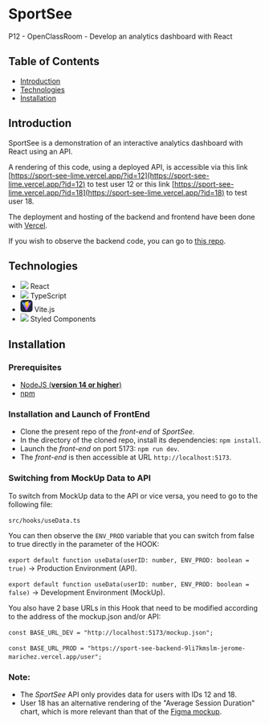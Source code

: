# SportSee
P12 - OpenClassRoom - Develop an analytics dashboard with React

## Table of Contents
- [Introduction](#introduction)
- [Technologies](#technologies)
- [Installation](#installation)

## Introduction

SportSee is a demonstration of an interactive analytics dashboard with React using an API.

A rendering of this code, using a deployed API, is accessible via this link [https://sport-see-lime.vercel.app/?id=12](https://sport-see-lime.vercel.app/?id=12) to test user 12 or this link [https://sport-see-lime.vercel.app/?id=18](https://sport-see-lime.vercel.app/?id=18) to test user 18.

The deployment and hosting of the backend and frontend have been done with [Vercel](https://vercel.app/).

If you wish to observe the backend code, you can go to [this repo](https://github.com/Jerome-Marichez).

## Technologies 

- <img src="https://user-images.githubusercontent.com/25181517/183897015-94a058a6-b86e-4e42-a37f-bf92061753e5.png" width="24"/> React
- <img src="https://user-images.githubusercontent.com/25181517/183890598-19a0ac2d-e88a-4005-a8df-1ee36782fde1.png" width="24"/> TypeScript
- <img src="https://github.com/tandpfun/skill-icons/raw/main/icons/Vite-Dark.svg" width="24"/> Vite.js
- <img src="https://img.icons8.com/color/24/000000/styled-components.png" width="24"/> Styled Components


## Installation 

### Prerequisites

- [NodeJS (**version 14 or higher**)](https://nodejs.org/en/)
- [npm](https://www.npmjs.com/)

### Installation and Launch of FrontEnd

- Clone the present repo of the _front-end_ of _SportSee_.
- In the directory of the cloned repo, install its dependencies: `npm install`.
- Launch the _front-end_ on port 5173: `npm run dev`.
- The _front-end_ is then accessible at URL `http://localhost:5173`.

### Switching from MockUp Data to API

To switch from MockUp data to the API or vice versa, you need to go to the following file: 

`src/hooks/useData.ts`

You can then observe the `ENV_PROD` variable that you can switch from false to true directly in the parameter of the HOOK:

`export default function useData(userID: number, ENV_PROD: boolean = true)` -> Production Environment (API).

`export default function useData(userID: number, ENV_PROD: boolean = false)` -> Development Environment (MockUp).


You also have 2 base URLs in this Hook that need to be modified according to the address of the mockup.json and/or API:

`const BASE_URL_DEV = "http://localhost:5173/mockup.json";`

`const BASE_URL_PROD = "https://sport-see-backend-9li7kmslm-jerome-marichez.vercel.app/user";`

### Note: 

- The _SportSee_ API only provides data for users with IDs 12 and 18.
- User 18 has an alternative rendering of the "Average Session Duration" chart, which is more relevant than that of the [Figma mockup](https://www.figma.com/file/BMomGVZqLZb).
